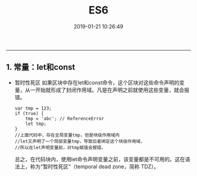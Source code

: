 ﻿---
title: ES6
date: 2019-01-21 10:26:49
tags: JS
---

---
## 1. 常量：let和const
- 暂时性死区
    如果区块中存在let和const命令，这个区块对这些命令声明的变量，从一开始就形成了封闭作用域。凡是在声明之前就使用这些变量，就会报错。

    ```
    var tmp = 123;
    if (true) {
        tmp = 'abc'; // ReferenceError
        let tmp;
    }
    //上面代码中，存在全局变量tmp，但是块级作用域内
    //let又声明了一个局部变量tmp，导致后者绑定这个块级作用域，
    //所以在let声明变量前，对tmp赋值会报错。
    ```
    总之，在代码块内，使用let命令声明变量之前，该变量都是不可用的。这在语法上，称为“暂时性死区”（temporal dead zone，简称 TDZ）。

<!-- more -->



